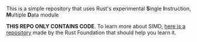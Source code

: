 This is a simple repository that uses Rust's experimental **S**ingle **I**nstruction, **M**ultiple **D**ata module

**THIS REPO ONLY CONTAINS CODE**. To learn more about SIMD, [here is a repository](https://github.com/rust-lang/portable-simd) made by the Rust Foundation that should help you learn it.